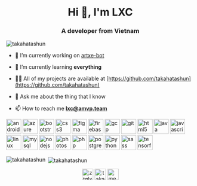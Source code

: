 <h1 align="center">Hi 👋, I'm LXC</h1>
<h3 align="center">A developer from Vietnam</h3>

<p align="left"> <img src="https://komarev.com/ghpvc/?username=takahatashun" alt="takahatashun" /> </p>

- 🔭 I’m currently working on [artxe-bot](https://github.com/takahatashun/artxe-bot)

- 🌱 I’m currently learning **everything**

- 👨‍💻 All of my projects are available at [https://github.com/takahatashun](https://github.com/takahatashun)

- 💬 Ask me about the thing that I know

- 📫 How to reach me **lxc@amvp.team**

<p align="left"><img src="https://devicons.github.io/devicon/devicon.git/icons/android/android-original-wordmark.svg" alt="android" width="40" height="40"/> <img src="https://www.vectorlogo.zone/logos/microsoft_azure/microsoft_azure-icon.svg" alt="azure" width="40" height="40"/> <img src="https://devicons.github.io/devicon/devicon.git/icons/bootstrap/bootstrap-plain.svg" alt="bootstrap" width="40" height="40"/> <img src="https://devicons.github.io/devicon/devicon.git/icons/css3/css3-original-wordmark.svg" alt="css3" width="40" height="40"/> <img src="https://www.vectorlogo.zone/logos/figma/figma-icon.svg" alt="figma" width="40" height="40"/> <img src="https://www.vectorlogo.zone/logos/firebase/firebase-icon.svg" alt="firebase" width="40" height="40"/> <img src="https://www.vectorlogo.zone/logos/google_cloud/google_cloud-icon.svg" alt="gcp" width="40" height="40"/> <img src="https://www.vectorlogo.zone/logos/git-scm/git-scm-icon.svg" alt="git" width="40" height="40"/> <img src="https://devicons.github.io/devicon/devicon.git/icons/html5/html5-original-wordmark.svg" alt="html5" width="40" height="40"/> <img src="https://devicons.github.io/devicon/devicon.git/icons/java/java-original-wordmark.svg" alt="java" width="40" height="40"/> <img src="https://devicons.github.io/devicon/devicon.git/icons/javascript/javascript-original.svg" alt="javascript" width="40" height="40"/> <img src="https://devicons.github.io/devicon/devicon.git/icons/linux/linux-original.svg" alt="linux" width="40" height="40"/> <img src="https://devicons.github.io/devicon/devicon.git/icons/mysql/mysql-original-wordmark.svg" alt="mysql" width="40" height="40"/> <img src="https://devicons.github.io/devicon/devicon.git/icons/nodejs/nodejs-original-wordmark.svg" alt="nodejs" width="40" height="40"/> <img src="https://devicons.github.io/devicon/devicon.git/icons/photoshop/photoshop-plain.svg" alt="photoshop" width="40" height="40"/> <img src="https://devicons.github.io/devicon/devicon.git/icons/php/php-original.svg" alt="php" width="40" height="40"/> <img src="https://devicons.github.io/devicon/devicon.git/icons/postgresql/postgresql-original-wordmark.svg" alt="postgresql" width="40" height="40"/> <img src="https://devicons.github.io/devicon/devicon.git/icons/python/python-original.svg" alt="python" width="40" height="40"/> <img src="https://devicons.github.io/devicon/devicon.git/icons/sass/sass-original.svg" alt="sass" width="40" height="40"/> <img src="https://www.vectorlogo.zone/logos/tensorflow/tensorflow-icon.svg" alt="tensorflow" width="40" height="40"/></p><p><img align="left" src="https://github-readme-stats.vercel.app/api/top-langs/?username=takahatashun&layout=compact&hide_border=true&theme=vue&hide=html" alt="takahatashun" /></p>

<p>&nbsp;<img align="center" src="https://github-readme-stats.vercel.app/api?username=takahatashun&show_icons=true&hide_border=true&theme=vue" alt="takahatashun" /></p>

<p align="center">
<a href="https://twitter.com/ztglxc" target="blank"><img align="center" src="https://cdn.jsdelivr.net/npm/simple-icons@3.0.1/icons/twitter.svg" alt="ztglxc" height="30" width="30" /></a>
<a href="https://stackoverflow.com/users/takahatashun" target="blank"><img align="center" src="https://cdn.jsdelivr.net/npm/simple-icons@3.0.1/icons/stackoverflow.svg" alt="takahatashun" height="30" width="30" /></a>
<a href="https://fb.com/me.takahatashun" target="blank"><img align="center" src="https://cdn.jsdelivr.net/npm/simple-icons@3.0.1/icons/facebook.svg" alt="me.takahatashun" height="30" width="30" /></a>
</p>
